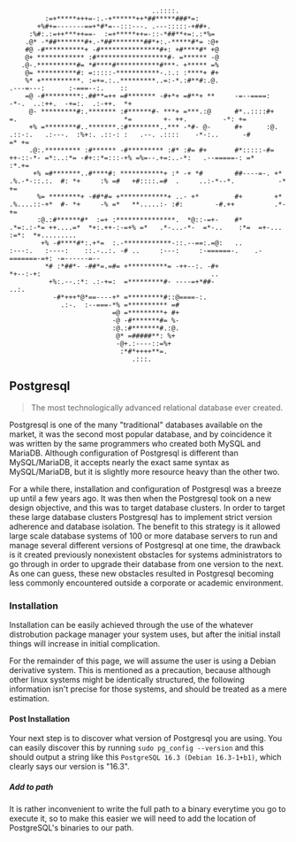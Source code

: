 ```text
                                    ..::::.                                                                                                                     
         :=+*****+++=-:.-+******++*##*****###*=:                                                                                                                
       +%#+=-------==+*#*=--:::---. .---:::::-+##+.                                                                                                             
     :%#:.:=++***++==-  :=+*****++=-::-*##**+=:.:*%=                                                                                                            
    .@* -*##*******#+.-*##********##*+:.-*****#*= :@+                                                                                                           
    #@ -#**********+ -#***************#+: +#****#* +@                                                                                                           
    @+ ************ :#******************#- =****** -@                                                                                                           
   .@-.**********#= *#****#***********#***- +***** =%                                                                                                           
    @= **********#: =:::::-***********-.:.: :****+ #+                                                                                                           
    %* +**********. :=+=.:..*********..=:-*.:#**#:.@.                                                                .---=---:      :-===--:.    ::             
    =@ -#*********:.##**=++ =#******* -#+*+ =#**+ **     -=--====:                                                  -*-.  ..:++.  -+=:.  .:-++.  *+             
     @- *********#:.******* :#******#- ***+ =***.:@      #*..::::#+                    =.                           *=        +- ++.         -*: +=             
     +% =********#..*******.:#********..*** -*#- @-      #+      :@. .::-:.   .:---.  :%+:. .::-: :   .--. .::::    -*-:..      -#            =* +=             
     .@:.********* :#****** -#********* :#* :#= #+       #*:::::-#= ++-::-*- =*:..:*= -#+::*=:::-+% =%=--.+=:..-*:   .--=====-: =*            :*.+=             
      +% =#*******..#****#: ***********+ :* -+ *#        ##----=-. +*     .%.-*-::.:.  #: *+     :% =#   +#::::.=#  .     ..:-*--*.           -* +=             
       %= ********+ -##*#= +************+ ..- +*         #+        +*     .%....::-+*  #- *+     -% =*   **.....:- :#:        -#.++          .*- +=             
       :@.:#******#*  :=+ :***************.  *@::-=+-    #*        .*=:.:-*= ++....=*  *+:.++-:-=+% =*   .*-...-*-  =*-..    :*=  =+-...   :=*:  *+.........    
        +% -#****#*:.+*=  :.-************-::.--==:.=@:   ..          :---:.   :----:    ::.-..:. -# ..     :---:     :-======-.    .-=======-=+: -=------=--    
         *# :*##*- -##*=.=#= +**********= -++--:. -#+                                      *+--:-+:                                           ..                
          +%:.--.:*: .:-+=:  =*********#- ----=+*##-                                         ..:.                                                               
           -#*+++*@*==----+* =*********#::@====-:.                                                                                                              
             .:-.  :--===-*% =********** =#                                                                                                                     
                          =@ =*********+ #+                                                                                                                     
                          -@ -#*******#= %-                                                                                                                     
                          :@.:#*******#.:@.                                                                                                                     
                           @* =#####**: %+                                                                                                                      
                           -@+.:----::=%+                                                                                                                       
                            :*#*++++**=.                                                                                                                        
                               .:::. 
```

Postgresql
-----------

> The most technologically advanced relational database ever created.

Postgresql is one of the many "traditional" databases available on the market, it was the second most popular
database, and by coincidence it was written by the same programmers who created both MySQL and MariaDB.
Although configuration of Postgresql is different than MySQL/MariaDB, it accepts nearly the exact same syntax
as MySQL/MariaDB, but it is slightly more resource heavy than the other two.

For a while there, installation and configuration of Postgresql was a breeze up until a few years ago. It was
then when the Postgresql took on a new design objective, and this was to target database clusters. In order to
target these large database clusters Postgresql has to implement strict version adherence and database
isolation. The benefit to this strategy is it allowed large scale database systems of 100 or more database
servers to run and manage several different versions of Postgresql at one time, the drawback is it created
previously nonexistent obstacles for systems administrators to go through in order to upgrade their database
from one version to the next. As one can guess, these new obstacles resulted in Postgresql becoming less commonly
encountered outside a corporate or academic environment.

### Installation

Installation can be easily achieved through the use of the whatever distrobution package manager your system
uses, but after the initial install things will increase in initial complication. 

For the remainder of this page, we will assume the user is using a Debian derivative system. This is mentioned
as a precaution, because although other linux systems might be identically structured, the following
information isn't precise for those systems, and should be treated as a mere estimation.

#### Post Installation

Your next step is to discover what version of Postgresql you are using. You can easily discover this by
running `sudo pg_config --version` and this should output a string like this `PostgreSQL 16.3 (Debian 16.3-1+b1)`,
which clearly says our version is "16.3". 

##### Add to path

It is rather inconvenient to write the full path to a binary everytime you go to execute it, so to make this
easier we will need to add the location of PostgreSQL's binaries to our path.
